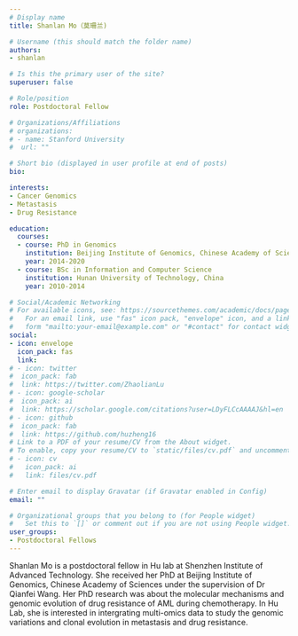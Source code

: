 ```yaml
---
# Display name
title: Shanlan Mo（莫珊兰)

# Username (this should match the folder name)
authors:
- shanlan

# Is this the primary user of the site?
superuser: false

# Role/position
role: Postdoctoral Fellow

# Organizations/Affiliations
# organizations:
# - name: Stanford University
#  url: ""

# Short bio (displayed in user profile at end of posts)
bio: 

interests:
- Cancer Genomics
- Metastasis
- Drug Resistance

education:
  courses:
  - course: PhD in Genomics 
    institution: Beijing Institute of Genomics, Chinese Academy of Sciences
    year: 2014-2020
  - course: BSc in Information and Computer Science
    institution: Hunan University of Technology, China
    year: 2010-2014

# Social/Academic Networking
# For available icons, see: https://sourcethemes.com/academic/docs/page-builder/#icons
#   For an email link, use "fas" icon pack, "envelope" icon, and a link in the
#   form "mailto:your-email@example.com" or "#contact" for contact widget.
social:
- icon: envelope
  icon_pack: fas
  link: 
# - icon: twitter
#  icon_pack: fab
#  link: https://twitter.com/ZhaolianLu
# - icon: google-scholar
#  icon_pack: ai
#  link: https://scholar.google.com/citations?user=LDyFLCcAAAAJ&hl=en
# - icon: github
#  icon_pack: fab
#  link: https://github.com/huzheng16
# Link to a PDF of your resume/CV from the About widget.
# To enable, copy your resume/CV to `static/files/cv.pdf` and uncomment the lines below.
# - icon: cv
#   icon_pack: ai
#   link: files/cv.pdf

# Enter email to display Gravatar (if Gravatar enabled in Config)
email: ""

# Organizational groups that you belong to (for People widget)
#   Set this to `[]` or comment out if you are not using People widget.
user_groups:
- Postdoctoral Fellows
---
```


Shanlan Mo is a postdoctoral fellow in Hu lab at Shenzhen Institute of Advanced Technology. She received her PhD at Beijing Institute of Genomics, Chinese Academy of Sciences under the supervision of Dr Qianfei Wang. Her PhD research was about the molecular mechanisms and genomic evolution of drug resistance of AML during chemotherapy. In Hu Lab, she is interested in intergrating multi-omics data to study the genomic variations and clonal evolution in metastasis and drug resistance.
